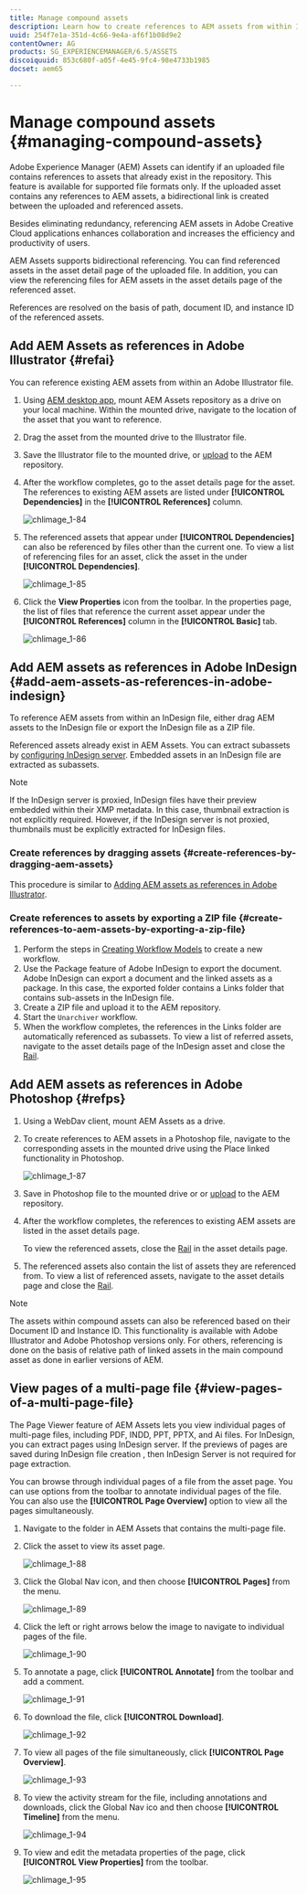 ```yaml
---
title: Manage compound assets
description: Learn how to create references to AEM assets from within InDesign, Adobe Illustrator, and Photoshop files. Also learn how to use the Page Viewer feature to view individual pages of multi-page files, including PDF, INDD, PPT, PPTX, and Ai files.
uuid: 254f7e1a-351d-4c66-9e4a-af6f1b08d9e2
contentOwner: AG
products: SG_EXPERIENCEMANAGER/6.5/ASSETS
discoiquuid: 853c680f-a05f-4e45-9fc4-98e4733b1985
docset: aem65

---
```


# Manage compound assets {#managing-compound-assets}

Adobe Experience Manager (AEM) Assets can identify if an uploaded file contains references to assets that already exist in the repository. This feature is available for supported file formats only. If the uploaded asset contains any references to AEM assets, a bidirectional link is created between the uploaded and referenced assets.

Besides eliminating redundancy, referencing AEM assets in Adobe Creative Cloud applications enhances collaboration and increases the efficiency and productivity of users.

AEM Assets supports bidirectional referencing. You can find referenced assets in the asset detail page of the uploaded file. In addition, you can view the referencing files for AEM assets in the asset details page of the referenced asset.

References are resolved on the basis of path, document ID, and instance ID of the referenced assets.

## Add AEM Assets as references in Adobe Illustrator {#refai}

You can reference existing AEM assets from within an Adobe Illustrator file.

1. Using [AEM desktop app](https://docs.adobe.com/content/help/en/experience-manager-desktop-app/using/using.html), mount AEM Assets repository as a drive on your local machine. Within the mounted drive, navigate to the location of the asset that you want to reference.
1. Drag the asset from the mounted drive to the Illustrator file.
1. Save the Illustrator file to the mounted drive, or [upload](/help/assets/managing-assets-touch-ui.md#uploading-assets) to the AEM repository.
1. After the workflow completes, go to the asset details page for the asset. The references to existing AEM assets are listed under **[!UICONTROL Dependencies]** in the **[!UICONTROL References]** column.

   ![chlimage_1-84](assets/chlimage_1-258.png)

1. The referenced assets that appear under **[!UICONTROL Dependencies]** can also be referenced by files other than the current one. To view a list of referencing files for an asset, click the asset in the under **[!UICONTROL Dependencies]**.

   ![chlimage_1-85](assets/chlimage_1-259.png)

1. Click the **View Properties** icon from the toolbar. In the properties page, the list of files that reference the current asset appear under the **[!UICONTROL References]** column in the **[!UICONTROL Basic]** tab.

   ![chlimage_1-86](assets/chlimage_1-260.png)

## Add AEM assets as references in Adobe InDesign {#add-aem-assets-as-references-in-adobe-indesign}

To reference AEM assets from within an InDesign file, either drag AEM assets to the InDesign file or export the InDesign file as a ZIP file.

Referenced assets already exist in AEM Assets. You can extract subassets by [configuring InDesign server](/help/assets/indesign.md). Embedded assets in an InDesign file are extracted as subassets.

>[!NOTE]
>
>If the InDesign server is proxied, InDesign files have their preview embedded within their XMP metadata. In this case, thumbnail extraction is not explicitly required. However, if the InDesign server is not proxied, thumbnails must be explicitly extracted for InDesign files.

### Create references by dragging assets {#create-references-by-dragging-aem-assets}

This procedure is similar to [Adding AEM assets as references in Adobe Illustrator](#refai).

### Create references to assets by exporting a ZIP file {#create-references-to-aem-assets-by-exporting-a-zip-file}

1. Perform the steps in [Creating Workflow Models](/help/sites-developing/workflows-models.md) to create a new workflow.
1. Use the Package feature of Adobe InDesign to export the document.
   Adobe InDesign can export a document and the linked assets as a package. In this case, the exported folder contains a Links folder that contains sub-assets in the InDesign file.
1. Create a ZIP file and upload it to the AEM repository.
1. Start the `Unarchiver` workflow.
1. When the workflow completes, the references in the Links folder are automatically referenced as subassets. To view a list of referred assets, navigate to the asset details page of the InDesign asset and close the [Rail](/help/sites-authoring/basic-handling.md#rail-selector).

## Add AEM assets as references in Adobe Photoshop {#refps}

1. Using a WebDav client, mount AEM Assets as a drive.
1. To create references to AEM assets in a Photoshop file, navigate to the corresponding assets in the mounted drive using the Place linked functionality in Photoshop.

   ![chlimage_1-87](assets/chlimage_1-261.png)

1. Save in Photoshop file to the mounted drive or or [upload](/help/assets/managing-assets-touch-ui.md#uploading-assets) to the AEM repository.
1. After the workflow completes, the references to existing AEM assets are listed in the asset details page.

   To view the referenced assets, close the [Rail](/help/sites-authoring/basic-handling.md#rail-selector) in the asset details page.

1. The referenced assets also contain the list of assets they are referenced from. To view a list of referenced assets, navigate to the asset details page and close the [Rail](/help/sites-authoring/basic-handling.md#rail-selector).

>[!NOTE]
>
>The assets within compound assets can also be referenced based on their Document ID and Instance ID. This functionality is available with Adobe Illustrator and Adobe Photoshop versions only. For others, referencing is done on the basis of relative path of linked assets in the main compound asset as done in earlier versions of AEM.

## View pages of a multi-page file {#view-pages-of-a-multi-page-file}

The Page Viewer feature of AEM Assets lets you view individual pages of multi-page files, including PDF, INDD, PPT, PPTX, and Ai files. For InDesign, you can extract pages using InDesign server. If the previews of pages are saved during InDesign file creation , then InDesign Server is not required for page extraction.

You can browse through individual pages of a file from the asset page. You can use options from the toolbar to annotate individual pages of the file. You can also use the **[!UICONTROL Page Overview]** option to view all the pages simultaneously.

1. Navigate to the folder in AEM Assets that contains the multi-page file.
1. Click the asset to view its asset page.

   ![chlimage_1-88](assets/chlimage_1-262.png)

1. Click the Global Nav icon, and then choose **[!UICONTROL Pages]** from the menu.

   ![chlimage_1-89](assets/chlimage_1-263.png)

1. Click the left or right arrows below the image to navigate to individual pages of the file.

   ![chlimage_1-90](assets/chlimage_1-264.png)

1. To annotate a page, click **[!UICONTROL Annotate]** from the toolbar and add a comment.

   ![chlimage_1-91](assets/chlimage_1-265.png)

1. To download the file, click **[!UICONTROL Download]**.

   ![chlimage_1-92](assets/chlimage_1-266.png)

1. To view all pages of the file simultaneously, click **[!UICONTROL Page Overview]**.

   ![chlimage_1-93](assets/chlimage_1-267.png)

1. To view the activity stream for the file, including annotations and downloads, click the Global Nav ico and then choose **[!UICONTROL Timeline]** from the menu.

   ![chlimage_1-94](assets/chlimage_1-268.png)

1. To view and edit the metadata properties of the page, click **[!UICONTROL View Properties]** from the toolbar.

   ![chlimage_1-95](assets/chlimage_1-269.png)

